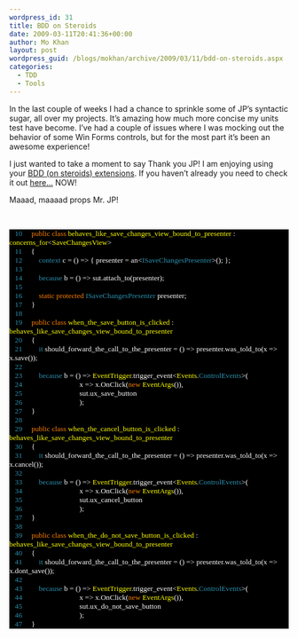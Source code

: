 ```yaml
---
wordpress_id: 31
title: BDD on Steroids
date: 2009-03-11T20:41:36+00:00
author: Mo Khan
layout: post
wordpress_guid: /blogs/mokhan/archive/2009/03/11/bdd-on-steroids.aspx
categories:
  - TDD
  - Tools
---
```

In the last couple of weeks I had a chance to sprinkle some of JP’s syntactic sugar, all over my projects. It’s amazing how much more concise my units test have become. I’ve had a couple of issues where I was mocking out the behavior of some Win Forms controls, but for the most part it’s been an awesome experience!

I just wanted to take a moment to say Thank you JP! I am enjoying using your [BDD (on steroids) extensions](http://subversion.assembla.com/svn/jpboodhoo_bdd/trunk/). If you haven’t already you need to check it out [here…](http://blog.jpboodhoo.com/developwithpassionbdd.aspx) NOW!

Maaad, maaaad props Mr. JP!

&#160;

<div style="font-size: 10pt;background: black;color: white;font-family: consolas">
  <p style="margin: 0px">
    <span style="color: #2b91af">&#160;&#160; 10</span>&#160;&#160;&#160;&#160; <span style="color: #ff8000">public</span> <span style="color: #ff8000">class</span> <span style="color: yellow">behaves_like_save_changes_view_bound_to_presenter</span> : <span style="color: yellow">concerns_for</span><<span style="color: yellow">SaveChangesView</span>>
  </p>
  
  <p style="margin: 0px">
    <span style="color: #2b91af">&#160;&#160; 11</span>&#160;&#160;&#160;&#160; {
  </p>
  
  <p style="margin: 0px">
    <span style="color: #2b91af">&#160;&#160; 12</span>&#160;&#160;&#160;&#160;&#160;&#160;&#160;&#160; <span style="color: #2b91af">context</span> c = () => { presenter = an<<span style="color: #2b91af">ISaveChangesPresenter</span>>(); };
  </p>
  
  <p style="margin: 0px">
    <span style="color: #2b91af">&#160;&#160; 13</span>&#160;
  </p>
  
  <p style="margin: 0px">
    <span style="color: #2b91af">&#160;&#160; 14</span>&#160;&#160;&#160;&#160;&#160;&#160;&#160;&#160; <span style="color: #2b91af">because</span> b = () => sut.attach_to(presenter);
  </p>
  
  <p style="margin: 0px">
    <span style="color: #2b91af">&#160;&#160; 15</span>&#160;
  </p>
  
  <p style="margin: 0px">
    <span style="color: #2b91af">&#160;&#160; 16</span>&#160;&#160;&#160;&#160;&#160;&#160;&#160;&#160; <span style="color: #ff8000">static</span> <span style="color: #ff8000">protected</span> <span style="color: #2b91af">ISaveChangesPresenter</span> presenter;
  </p>
  
  <p style="margin: 0px">
    <span style="color: #2b91af">&#160;&#160; 17</span>&#160;&#160;&#160;&#160; }
  </p>
  
  <p style="margin: 0px">
    <span style="color: #2b91af">&#160;&#160; 18</span>&#160;
  </p>
  
  <p style="margin: 0px">
    <span style="color: #2b91af">&#160;&#160; 19</span>&#160;&#160;&#160;&#160; <span style="color: #ff8000">public</span> <span style="color: #ff8000">class</span> <span style="color: yellow">when_the_save_button_is_clicked</span> : <span style="color: yellow">behaves_like_save_changes_view_bound_to_presenter</span>
  </p>
  
  <p style="margin: 0px">
    <span style="color: #2b91af">&#160;&#160; 20</span>&#160;&#160;&#160;&#160; {
  </p>
  
  <p style="margin: 0px">
    <span style="color: #2b91af">&#160;&#160; 21</span>&#160;&#160;&#160;&#160;&#160;&#160;&#160;&#160; <span style="color: #2b91af">it</span> should_forward_the_call_to_the_presenter = () => presenter.was_told_to(x => x.save());
  </p>
  
  <p style="margin: 0px">
    <span style="color: #2b91af">&#160;&#160; 22</span>&#160;
  </p>
  
  <p style="margin: 0px">
    <span style="color: #2b91af">&#160;&#160; 23</span>&#160;&#160;&#160;&#160;&#160;&#160;&#160;&#160; <span style="color: #2b91af">because</span> b = () => <span style="color: yellow">EventTrigger</span>.trigger_event<<span style="color: yellow">Events</span>.<span style="color: #2b91af">ControlEvents</span>>(
  </p>
  
  <p style="margin: 0px">
    <span style="color: #2b91af">&#160;&#160; 24</span>&#160;&#160;&#160;&#160;&#160;&#160;&#160;&#160;&#160;&#160;&#160;&#160;&#160;&#160;&#160;&#160;&#160;&#160;&#160;&#160;&#160;&#160;&#160;&#160;&#160;&#160;&#160;&#160;&#160;&#160; x => x.OnClick(<span style="color: #ff8000">new</span> <span style="color: yellow">EventArgs</span>()),
  </p>
  
  <p style="margin: 0px">
    <span style="color: #2b91af">&#160;&#160; 25</span>&#160;&#160;&#160;&#160;&#160;&#160;&#160;&#160;&#160;&#160;&#160;&#160;&#160;&#160;&#160;&#160;&#160;&#160;&#160;&#160;&#160;&#160;&#160;&#160;&#160;&#160;&#160;&#160;&#160;&#160; sut.ux_save_button
  </p>
  
  <p style="margin: 0px">
    <span style="color: #2b91af">&#160;&#160; 26</span>&#160;&#160;&#160;&#160;&#160;&#160;&#160;&#160;&#160;&#160;&#160;&#160;&#160;&#160;&#160;&#160;&#160;&#160;&#160;&#160;&#160;&#160;&#160;&#160;&#160;&#160;&#160;&#160;&#160;&#160; );
  </p>
  
  <p style="margin: 0px">
    <span style="color: #2b91af">&#160;&#160; 27</span>&#160;&#160;&#160;&#160; }
  </p>
  
  <p style="margin: 0px">
    <span style="color: #2b91af">&#160;&#160; 28</span>&#160;
  </p>
  
  <p style="margin: 0px">
    <span style="color: #2b91af">&#160;&#160; 29</span>&#160;&#160;&#160;&#160; <span style="color: #ff8000">public</span> <span style="color: #ff8000">class</span> <span style="color: yellow">when_the_cancel_button_is_clicked</span> : <span style="color: yellow">behaves_like_save_changes_view_bound_to_presenter</span>
  </p>
  
  <p style="margin: 0px">
    <span style="color: #2b91af">&#160;&#160; 30</span>&#160;&#160;&#160;&#160; {
  </p>
  
  <p style="margin: 0px">
    <span style="color: #2b91af">&#160;&#160; 31</span>&#160;&#160;&#160;&#160;&#160;&#160;&#160;&#160; <span style="color: #2b91af">it</span> should_forward_the_call_to_the_presenter = () => presenter.was_told_to(x => x.cancel());
  </p>
  
  <p style="margin: 0px">
    <span style="color: #2b91af">&#160;&#160; 32</span>&#160;
  </p>
  
  <p style="margin: 0px">
    <span style="color: #2b91af">&#160;&#160; 33</span>&#160;&#160;&#160;&#160;&#160;&#160;&#160;&#160; <span style="color: #2b91af">because</span> b = () => <span style="color: yellow">EventTrigger</span>.trigger_event<<span style="color: yellow">Events</span>.<span style="color: #2b91af">ControlEvents</span>>(
  </p>
  
  <p style="margin: 0px">
    <span style="color: #2b91af">&#160;&#160; 34</span>&#160;&#160;&#160;&#160;&#160;&#160;&#160;&#160;&#160;&#160;&#160;&#160;&#160;&#160;&#160;&#160;&#160;&#160;&#160;&#160;&#160;&#160;&#160;&#160;&#160;&#160;&#160;&#160;&#160;&#160; x => x.OnClick(<span style="color: #ff8000">new</span> <span style="color: yellow">EventArgs</span>()),
  </p>
  
  <p style="margin: 0px">
    <span style="color: #2b91af">&#160;&#160; 35</span>&#160;&#160;&#160;&#160;&#160;&#160;&#160;&#160;&#160;&#160;&#160;&#160;&#160;&#160;&#160;&#160;&#160;&#160;&#160;&#160;&#160;&#160;&#160;&#160;&#160;&#160;&#160;&#160;&#160;&#160; sut.ux_cancel_button
  </p>
  
  <p style="margin: 0px">
    <span style="color: #2b91af">&#160;&#160; 36</span>&#160;&#160;&#160;&#160;&#160;&#160;&#160;&#160;&#160;&#160;&#160;&#160;&#160;&#160;&#160;&#160;&#160;&#160;&#160;&#160;&#160;&#160;&#160;&#160;&#160;&#160;&#160;&#160;&#160;&#160; );
  </p>
  
  <p style="margin: 0px">
    <span style="color: #2b91af">&#160;&#160; 37</span>&#160;&#160;&#160;&#160; }
  </p>
  
  <p style="margin: 0px">
    <span style="color: #2b91af">&#160;&#160; 38</span>&#160;
  </p>
  
  <p style="margin: 0px">
    <span style="color: #2b91af">&#160;&#160; 39</span>&#160;&#160;&#160;&#160; <span style="color: #ff8000">public</span> <span style="color: #ff8000">class</span> <span style="color: yellow">when_the_do_not_save_button_is_clicked</span> : <span style="color: yellow">behaves_like_save_changes_view_bound_to_presenter</span>
  </p>
  
  <p style="margin: 0px">
    <span style="color: #2b91af">&#160;&#160; 40</span>&#160;&#160;&#160;&#160; {
  </p>
  
  <p style="margin: 0px">
    <span style="color: #2b91af">&#160;&#160; 41</span>&#160;&#160;&#160;&#160;&#160;&#160;&#160;&#160; <span style="color: #2b91af">it</span> should_forward_the_call_to_the_presenter = () => presenter.was_told_to(x => x.dont_save());
  </p>
  
  <p style="margin: 0px">
    <span style="color: #2b91af">&#160;&#160; 42</span>&#160;
  </p>
  
  <p style="margin: 0px">
    <span style="color: #2b91af">&#160;&#160; 43</span>&#160;&#160;&#160;&#160;&#160;&#160;&#160;&#160; <span style="color: #2b91af">because</span> b = () => <span style="color: yellow">EventTrigger</span>.trigger_event<<span style="color: yellow">Events</span>.<span style="color: #2b91af">ControlEvents</span>>(
  </p>
  
  <p style="margin: 0px">
    <span style="color: #2b91af">&#160;&#160; 44</span>&#160;&#160;&#160;&#160;&#160;&#160;&#160;&#160;&#160;&#160;&#160;&#160;&#160;&#160;&#160;&#160;&#160;&#160;&#160;&#160;&#160;&#160;&#160;&#160;&#160;&#160;&#160;&#160;&#160;&#160; x => x.OnClick(<span style="color: #ff8000">new</span> <span style="color: yellow">EventArgs</span>()),
  </p>
  
  <p style="margin: 0px">
    <span style="color: #2b91af">&#160;&#160; 45</span>&#160;&#160;&#160;&#160;&#160;&#160;&#160;&#160;&#160;&#160;&#160;&#160;&#160;&#160;&#160;&#160;&#160;&#160;&#160;&#160;&#160;&#160;&#160;&#160;&#160;&#160;&#160;&#160;&#160;&#160; sut.ux_do_not_save_button
  </p>
  
  <p style="margin: 0px">
    <span style="color: #2b91af">&#160;&#160; 46</span>&#160;&#160;&#160;&#160;&#160;&#160;&#160;&#160;&#160;&#160;&#160;&#160;&#160;&#160;&#160;&#160;&#160;&#160;&#160;&#160;&#160;&#160;&#160;&#160;&#160;&#160;&#160;&#160;&#160;&#160; );
  </p>
  
  <p style="margin: 0px">
    <span style="color: #2b91af">&#160;&#160; 47</span>&#160;&#160;&#160;&#160; }
  </p></p>
</div>